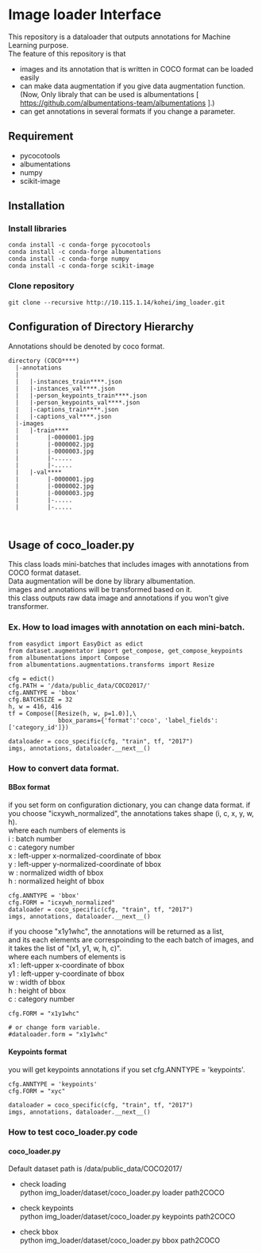 # Image loader Interface
This repository is a dataloader that outputs annotations for Machine Learning purpose.  
The feature of this repository is that  
* images and its annotation that is written in COCO format can be loaded easily
* can make data augmentation if you give data augmentation function.  
  (Now, Only libraly that can be used is albumentations [ https://github.com/albumentations-team/albumentations ].)  
* can get annotations in several formats if you change a parameter.


## Requirement
* pycocotools
* albumentations
* numpy
* scikit-image

## Installation
### Install libraries
```
conda install -c conda-forge pycocotools
conda install -c conda-forge albumentations
conda install -c conda-forge numpy
conda install -c conda-forge scikit-image
```

### Clone repository
```
git clone --recursive http://10.115.1.14/kohei/img_loader.git  
```

## Configuration of Directory Hierarchy   
Annotations should be denoted by coco format.  
```
directory (COCO****)
  |-annotations
  |
  |   |-instances_train****.json
  |   |-instances_val****.json
  |   |-person_keypoints_train****.json
  |   |-person_keypoints_val****.json
  |   |-captions_train****.json
  |   |-captions_val****.json
  |-images
  |   |-train****
  |        |-0000001.jpg
  |        |-0000002.jpg
  |        |-0000003.jpg
  |        |-.....
  |        |-.....
  |   |-val****
  |        |-0000001.jpg
  |        |-0000002.jpg
  |        |-0000003.jpg
  |        |-.....
  |        |-.....

 
```

## Usage of coco_loader.py
This class loads mini-batches that includes images with annotations from COCO format dataset.  
Data augmentation will be done by library albumentation.  
images and annotations will be transformed based on it.  
this class outputs raw data image and annotations if you won't give transformer.  


### Ex. How to load images with annotation on each mini-batch.
```
from easydict import EasyDict as edict
from dataset.augmentator import get_compose, get_compose_keypoints
from albumentations import Compose
from albumentations.augmentations.transforms import Resize

cfg = edict()
cfg.PATH = '/data/public_data/COCO2017/'
cfg.ANNTYPE = 'bbox'
cfg.BATCHSIZE = 32
h, w = 416, 416
tf = Compose([Resize(h, w, p=1.0)],\
              bbox_params={'format':'coco', 'label_fields':['category_id']})

dataloader = coco_specific(cfg, "train", tf, "2017")
imgs, annotations, dataloader.__next__()

```

### How to convert data format.

#### BBox format  
if you set form on configuration dictionary, you can change data format.
if you choose "icxywh_normalized", the annotations takes shape (i, c, x, y, w, h).  
where each numbers of elements is  
i : batch number  
c : category number  
x : left-upper x-normalized-coordinate of bbox  
y : left-upper y-normalized-coordinate of bbox  
w : normalized width of bbox  
h : normalized height of bbox  
```
cfg.ANNTYPE = 'bbox'
cfg.FORM = "icxywh_normalized"
dataloader = coco_specific(cfg, "train", tf, "2017")
imgs, annotations, dataloader.__next__()
```

if you choose "x1y1whc", the annotations will be returned as a list,  
and its each elements are correspoinding to the each batch of images, and it takes the list of "(x1, y1, w, h, c)".  
where each numbers of elements is  
x1 : left-upper x-coordinate of bbox  
y1 : left-upper y-coordinate of bbox  
w : width of bbox  
h : height of bbox  
c : category number  
```
cfg.FORM = "x1y1whc"

# or change form variable.
#dataloader.form = "x1y1whc"
```


#### Keypoints format  
you will get keypoints annotations if you set cfg.ANNTYPE = 'keypoints'.
```
cfg.ANNTYPE = 'keypoints'
cfg.FORM = "xyc"

dataloader = coco_specific(cfg, "train", tf, "2017")
imgs, annotations, dataloader.__next__()
```

### How to test coco_loader.py code

#### coco_loader.py
Default dataset path is /data/public_data/COCO2017/

* check loading  
python img_loader/dataset/coco_loader.py loader path2COCO

* check keypoints  
python img_loader/dataset/coco_loader.py keypoints path2COCO

* check bbox  
python img_loader/dataset/coco_loader.py bbox path2COCO
